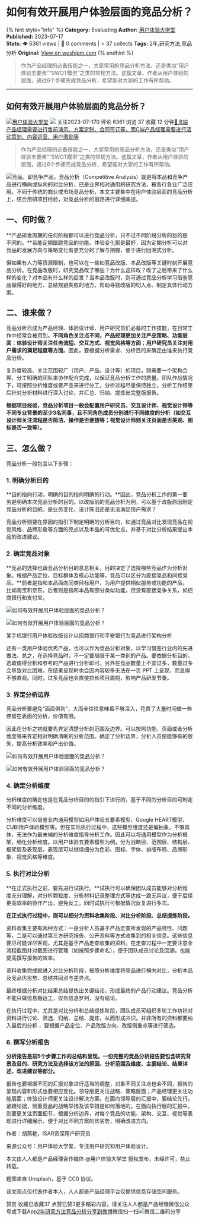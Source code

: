 # 如何有效开展用户体验层面的竞品分析？
{% hint style="info" %}
**Category:** Evaluating
**Author:** [用户体验大学堂](https://www.woshipm.com/u/830326)
**Published:** 2023-07-17  
**Stats:** 👁️ 6361 views | 💬 0 comments | ⭐ 37 collects
**Tags:** 2年,研究方法,竞品分析
**Original:** [View on woshipm.com](https://www.woshipm.com/evaluating/5867640.html)
{% endhint %}
> 作为产品经理的必备技能之一，大家常用的竞品分析方法，还是类似“用户体验五要素”“SWOT模型”之类的常规方法。这篇文章，作者从用户体验的层面，通过6个步骤完成竞品分析，希望能对大家的工作有所帮助。

---

## 如何有效开展用户体验层面的竞品分析？

[![](https://static.woshipm.com/view/woshipm_api_def_20240102145427_5391.jpg?imageView2/1/w/72/h/72/q/100)](https://www.woshipm.com/u/830326)[用户体验大学堂](https://www.woshipm.com/u/830326) ![](https://static.woshipm.com/tag/1122_1@2x.png) 关注2023-07-170 评论 6361 浏览 37 收藏 12 分钟[🔗 B端产品经理需要进行售前演示、方案定制、合同签订等，而C端产品经理需要进行活动策划、内容运营、用户激励等](https://ke.qidianla.com/courses/bcpm)

> 作为产品经理的必备技能之一，大家常用的竞品分析方法，还是类似“用户体验五要素”“SWOT模型”之类的常规方法。这篇文章，作者从用户体验的层面，通过6个步骤完成竞品分析，希望能对大家的工作有所帮助。

![](https://image.woshipm.com/2023/07/07/47087d62-1c97-11ee-94c6-00163e0b5ff3.jpg)竞品，即竞争产品。竞品分析（Competitive Analysis）就是将本品和竞争产品进行横向或纵向的对比分析，已是业界相对通用的研究方法，被各行各业广泛应用。不同于传统的商业或市场竞品分析，本文主要集中在用户体验层面的竞品分析上，结合用研项目经验，对竞品分析的思路进行详细阐述。

## 一、何时做？

**产品研发周期的任何阶段都可以进行竞品分析，只不过不同阶段分析的目的是不同的。**若能定期跟踪竞品的功能、体验变化那是最好，因为定期分析可以对竞品的发展方向与策略变化有更充分的了解与把握，便于进行回溯式分析。

但如果有人力等资源限制，也可以在一些如竞品改版、本品改版等关键时刻开展竞品分析。在竞品改版时，研究竞品改了哪些？为什么这样改？改了之后带来了什么样的变化？对本品有什么样的启发？当本品改版时，则可通过竞品分析学习借鉴竞品做得好的地方、总结规避失败的地方，帮助寻找改版的切入点、制定具体行动方案。

## 二、谁来做？

竞品分析已成为产品经理、体验设计师、用户研究员们必备的工作技能，在日常工作中经常会被用到。**不同角色关注点不同，产品经理更加关注产品策略、功能层面**；**体验设计师关注任务流程、交互方式、视觉风格等方面**；**用户研究员关注对用户需求的满足程度等方面**。因此，要根据分析需求、分析目的来确定由谁来执行竞品分析。

复杂度较高、关注范围较广（用户、产品、设计等）的项目，则需要一个架构合理、分工明确的团队来协作配合完成，以保证竞品分析工作的质量。团队作战情况下，可按照分析维度或者产品来进行分工，分析过程尽量保持独立，分析工作结束后针对分析材料进行深入讨论，并汇总、归纳、提炼出完整版报告。

**根据项目经验，竞品分析项目一般会配置用户研究员、交互设计师、视觉设计师等不同专业背景的至少3名同事，且不同角色成员分别进行不同维度的分析（如交互设计师关注流程是否简洁、操作是否便捷等；视觉设计师则关注页面是否美观、图标是否一致等）。**

## 三、怎么做？

竞品分析一般包含以下步骤：

### 1\. 明确分析目的

**目的指向行动，明确的目的指向明确的行动。**因此，竞品分析工作的第一要务是明确本次竞品分析的目的。以改版前的竞品分析为例，可以基于改版原因制定竞品分析的目的。是业务变化、设计陈旧还是无法满足用户需求？

竞品分析则要在原因的指引下制定明确的分析目的，如通过竞品对比发现竞品在视觉风格、品牌形象等方面的亮点以及本品的可优化点，并基于对比分析结果提出本品的改进建议。

### 2\. 确定竞品对象

**竞品的选择也跟竞品分析目的息息相关，目的决定了选择哪些竞品作为分析对象。根据产品定位、目标群体及核心功能等，竞品可以区分为直接竞品和间接竞品。**前者是指和本品面向同类目标用户、为用户提供相似服务或功能的产品，比如淘宝和京东。后者则是指和本品有部分类似功能，但没有直接竞争关系，如招商银行和支付宝。

![如何有效开展用户体验层面的竞品分析？](https://image.woshipm.com/wp-files/2023/07/1wvMFLlxkh38YJFQ1Bqj.png)

![如何有效开展用户体验层面的竞品分析？](https://image.woshipm.com/wp-files/2023/07/fOKDUx4cvuWtVyr9ZP3x.png)

某手机银行用户体验改版设计以招商银行和平安银行为竞品进行架构分析

还有一类用户体验优秀产品，也可以作为竞品分析对象，以学习借鉴行业内的先进做法。总之，在选择竞品时，不一定要局限于某一类别的产品。要依据分析目的，选取值得分析和参考的产品进行分析即可。另外在竞品数量上不宜过多，数量过多会导致对比困难，在结果呈现时也会因内容较多无法在一页 PPT 上呈现，而显得不够直观。同时，过多竞品也会直接拉长项目周期，影响产品研发节奏。

### 3\. 界定分析边界

竞品分析要避免“面面俱到”，大而全往往意味着不够深入，花费了大量时间做一些停留在表面的分析，价值有限。

因此在分析之初就要先界定清楚分析的范围及边界。可以按照功能、页面或者分析维度等来界定相对明确清晰的分析范围。确定了分析边界，分析人员便能够有的放矢，提高分析效率和产出价值。

![如何有效开展用户体验层面的竞品分析？](https://image.woshipm.com/wp-files/2023/07/SHUOnnvdl6NIT1YRzgwe.png)

![如何有效开展用户体验层面的竞品分析？](https://image.woshipm.com/wp-files/2023/07/2btBuSdoO4zopqknBpG1.png)

### 4\. 确定分析维度

分析维度的确定也是在竞品分析目的的指引下进行的，基于不同的分析目的可制定不同的分析维度。

分析维度可以借鉴业内通用模型如用户体验五要素模型、Google HEART模型、CUBI用户体验模型等。但在实际执行过程中，这些模型维度还是偏抽象，不够具体，无法作为最末端的分析维度指导分析工作。因此可以将通用模型作为分析框架，细化分析维度。以用户体验五要素模型为例，分为战略层、范围层、结构层、框架层及表现层。表现层可以继续细分为色彩、图标、字体、排版布局、品牌形象、视觉风格等维度。

### 5\. 执行对比分析

**在正式执行之前，要先进行试执行。**试执行可以确保团队成员能够对分析维度充分理解，对分析颗粒度、分析材料记录整理方式等达成一致无异议，便于后续更高效率的协作产出，避免反工。同时试执行可根据情况反复进行多次。

**在正式执行过程中，则可以细分为资料收集阶段、对比分析阶段、总结提炼阶段。**

资料收集主要有两种方式：一是分析人员基于产品走查所发现的产品特性、问题等，二是可以通过第三方研究报告、公开资料等方式收集到的相关信息。这些信息要尽可能详尽客观，尤其是基于产品走查收集的资料。在走查过程中一定要注意全流程截图并对截图进行管理（如按照步骤命名），便于团队成员讨论及回溯，也能提高撰写报告的效率。

资料收集完成就进入对比分析阶段，按照分析维度将竞品进行横向对比，分析本品及竞品优劣势、总结共同点与差异点。

最终根据分析对比结果总结提炼出关键结论，形成最终的产品行动建议。竞品分析不能只做信息搬运工，仅有信息罗列，没有结论。

在执行过程中，尤其是对比分析和总结提炼阶段，团队成员可组织多轮工作坊针对资料进行讨论、筛选、归纳、总结、提炼，从而形成共识。并非所有的资料都要纳入最后的分析 ，要根据产品定位、产品改版方向、改版侧重点等进行筛选。

### 6\. 撰写分析报告

**分析报告是前5个步骤工作的总结和呈现。一份完整的竞品分析报告要包含研究背景及目的、研究方法及选择该方法的原因、分析范围及维度、主要结论、结果详述、改进建议等部分。**

报告也要根据不同的汇报对象进行适当的调整，对象不同关注点也会不同，报告的呈现内容和形式也要相应变化。领导层更关注战略、策略层面；产品经理更关注功能层面；体验设计师更关注设计解决方案。在面向领导层的汇报中，要结论先行，紧跟论据，侧重竞品的战略举措及该举措是如何落地的。在面向执行层的汇报中，则要更关注页面细节，根据分析边界，对每个竞品的功能、架构、交互、视觉等表现进行详细展示，便于对比不同方案的优劣势，明确改进方向。

作者：胡燕艳，ISAR资深用户研究员

来源公众号：用户体验大学堂，专注用户研究和用户体验设计。

本文由人人都是产品经理合作媒体 @用户体验大学堂 授权发布，未经许可，禁止转载。

题图来自 Unsplash，基于 CC0 协议。

该文观点仅代表作者本人，人人都是产品经理平台仅提供信息存储空间服务。

赞赏 收藏已收藏37 点赞已赞3更多精彩内容，请关注人人都是产品经理微信公众号或下载App[2年](https://www.woshipm.com/tag/2%e5%b9%b4)[研究方法](https://www.woshipm.com/tag/%e7%a0%94%e7%a9%b6%e6%96%b9%e6%b3%95)[竞品分析](https://www.woshipm.com/tag/%e7%ab%9e%e5%93%81%e5%88%86%e6%9e%90)[分享到微博](https://service.weibo.com/share/share.php?appkey=2775287854&title=如何有效开展用户体验层面的竞品分析？&url=https://www.woshipm.com/evaluating/5867640.html&pic=https://image.woshipm.com/2023/07/07/47087d62-1c97-11ee-94c6-00163e0b5ff3.jpg)微信扫一扫![微信二维码](https://api.pwmqr.com/qrcode/create/?url=https://www.woshipm.com/evaluating/5867640.html)分享